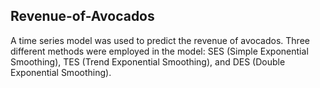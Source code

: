 ## Revenue-of-Avocados
A time series model was used to predict the revenue of avocados. Three different methods were employed in the model: SES (Simple Exponential Smoothing), TES (Trend Exponential Smoothing), and DES (Double Exponential Smoothing). 
